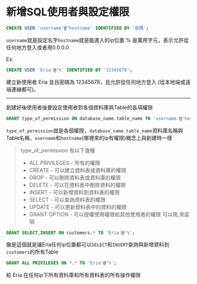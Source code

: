 # 新增SQL使用者與設定權限

``` SQL
CREATE USER 'username'@'hostname' IDENTIFIED BY '密碼';
```
`username`就是設定名字`hostname`就是能進入的ip位置 % 是萬用字元，表示允許從任何地方登入或者用0.0.0.0

Ex:
``` sql
CREATE USER 'Eria'@'%' IDENTIFIED BY '12345678';
```
建立新使用者 Eria 並且密碼為 12345678，且允許從任何地方登入 (從本地端或遠端連線都可)。

___
創建好後使用者後要設定使用者對各個資料庫與Table的各項權限
``` sql
GRANT type_of_permission ON database_name.table_name TO 'username'@'hostname';
```
`type_of_permission`就是各個權限，`database_name.table_name`資料庫名稱與Table名稱，`username`和`hostname`(哪裡來的ip有權限)概念上與創建時一樣

> type_of_permission 有以下幾種
> * ALL PRIVILEGES - 所有的權限
> * CREATE - 可以建立資料表或資料庫的權限
> * DROP - 可以刪除資料表或資料庫的權限
> * DELETE - 可以在資料表中刪除資料的權限
> * INSERT - 可以新增資料到資料表的權限
> * SELECT - 可以查詢資料表的權限
> * UPDATE - 可以更新資料表中的資料的權限
> * GRANT OPTION - 可以授權使用權限給其他使用者的權限
可以用,來區隔
```sql
GRANT SELECT,INSERT ON customers.* TO 'Eria'@'%';
```
像是這個就是讓Eria任何ip位置都可以`SELECT`和`INSERT`查詢與新增資料到`customers`的所有Table
```sql
GRANT ALL PRIVILEGES ON *.* TO 'Eria'@'%';
```
給 Eria 在任何ip下所有資料庫和所有資料表的所有操作權限